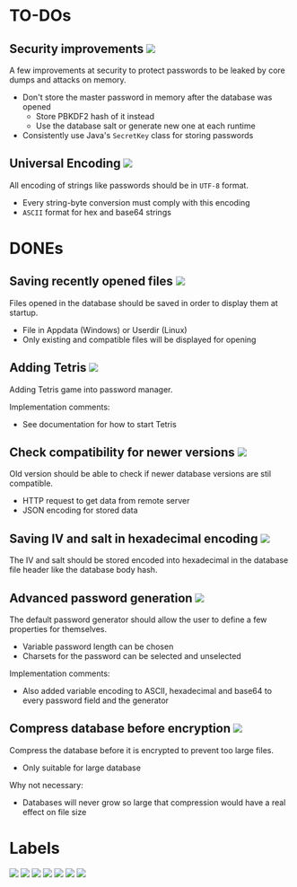 # TO-DOs

## Security improvements <img src="https://img.shields.io/badge/Priority-High-important.svg">
A few improvements at security to protect passwords to be leaked by core dumps and attacks on memory.
- Don't store the master password in memory after the database was opened
  - Store PBKDF2 hash of it instead
  - Use the database salt or generate new one at each runtime
- Consistently use Java's `SecretKey` class for storing passwords 

## Universal Encoding <img src="https://img.shields.io/badge/Priority-Very High-critical.svg">
All encoding of strings like passwords should be in `UTF-8` format.
- Every string-byte conversion must comply with this encoding
- `ASCII` format for hex and base64 strings

# DONEs

## Saving recently opened files <img src="https://img.shields.io/badge/Priority-Implemented (1.3.5)-blue.svg">
Files opened in the database should be saved in order to display them at startup.
- File in Appdata (Windows) or Userdir (Linux)
- Only existing and compatible files will be displayed for opening

## Adding Tetris <img src="https://img.shields.io/badge/Priority-Implemented (1.3.7)-blue.svg">
Adding Tetris game into password manager.

Implementation comments:
- See documentation for how to start Tetris

## Check compatibility for newer versions <img src="https://img.shields.io/badge/Priority-Implemented (1.4.3)-blue.svg">
Old version should be able to check if newer database versions are stil compatible.
- HTTP request to get data from remote server
- JSON encoding for stored data

## Saving IV and salt in hexadecimal encoding <img src="https://img.shields.io/badge/Priority-Implemented (1.4.4)-blue.svg">
The IV and salt should be stored encoded into hexadecimal in the database file header like the database body hash.

## Advanced password generation <img src="https://img.shields.io/badge/Priority-Implemented (1.4.8)-blue.svg">
The default password generator should allow the user to define a few properties for themselves.
- Variable password length can be chosen
- Charsets for the password can be selected and unselected

Implementation comments:
- Also added variable encoding to ASCII, hexadecimal and base64 to every password field and the generator

## Compress database before encryption <img src="https://img.shields.io/badge/Priority-Not necessary-inactive.svg">
Compress the database before it is encrypted to prevent too large files.
- Only suitable for large database

Why not necessary:
- Databases will never grow so large that compression would have a real effect on file size

# Labels

<img src="https://img.shields.io/badge/Priority-Very High-critical.svg">
<img src="https://img.shields.io/badge/Priority-High-important.svg">
<img src="https://img.shields.io/badge/Priority-Medium-yellow.svg">
<img src="https://img.shields.io/badge/Priority-Low-yellowgreen.svg">
<img src="https://img.shields.io/badge/Priority-Very Low-Green.svg">
<img src="https://img.shields.io/badge/Priority-Implemented-informational.svg">
<img src="https://img.shields.io/badge/Priority-Not necessary-inactive.svg">